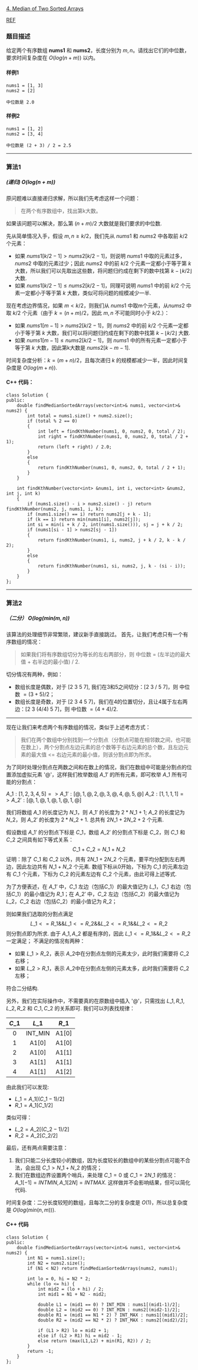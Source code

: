 [4. Median of Two Sorted Arrays](https://www.acwing.com/solution/content/50/)

[REF](https://www.acwing.com/solution/content/50/)

### 题目描述

给定两个有序数组 __nums1__ 和 __nums2__，长度分别为 $m, n$。请找出它们的中位数，要求时间复杂度在 $O(log(n + m))$ 以内。


#### 样例1
```
nums1 = [1, 3]
nums2 = [2]

中位数是 2.0
```

#### 样例2
```
nums1 = [1, 2]
nums2 = [3, 4]

中位数是 (2 + 3) / 2 = 2.5
```



----------

### 算法1
##### (递归) $O(log(n + m))$

原问题难以直接递归求解，所以我们先考虑这样一个问题：

> 在两个有序数组中，找出第k大数。

如果该问题可以解决，那么第 $(n + m) / 2$ 大数就是我们要求的中位数.

先从简单情况入手，假设 $m, n \geq k/2$，我们先从 $nums1$ 和 $nums2$ 中各取前 $k/2$ 个元素：

* 如果 $nums1[k/2-1] > nums2[k/2-1]$，则说明 $nums1$ 中取的元素过多，$nums2$ 中取的元素过少；因此 $nums2$ 中的前 $k/2$ 个元素一定都小于等于第 $k$ 大数，所以我们可以先取出这些数，将问题归约成在剩下的数中找第 $k - \lfloor k/2 \rfloor$ 大数.
* 如果 $nums1[k/2-1] \leq nums2[k/2-1]$，同理可说明 $nums1$ 中的前 $k/2$ 个元素一定都小于等于第 $k$ 大数，类似可将问题的规模减少一半.

现在考虑边界情况，如果 $m < k/2$，则我们从 $nums1$ 中取m个元素，从$nums2$ 中取 $k/2$ 个元素（由于 $k = (n + m) / 2$，因此 $m,n$ 不可能同时小于 $k/2$.）：

* 如果 $nums1[m-1] > nums2[k/2-1]$，则 $nums2$ 中的前 $k/2$ 个元素一定都小于等于第 $k$ 大数，我们可以将问题归约成在剩下的数中找第 $k - \lfloor k/2 \rfloor$ 大数.
* 如果 $nums1[m-1] \leq nums2[k/2-1]$，则 $nums1$ 中的所有元素一定都小于等于第 $k$ 大数，因此第k大数是 $nums2[k - m - 1]$.

时间复杂度分析：$k = (m + n) / 2$，且每次递归 $k$ 的规模都减少一半，因此时间复杂度是 $O(log(m + n))$.

#### C++ 代码：
```
class Solution {
public:
    double findMedianSortedArrays(vector<int>& nums1, vector<int>& nums2) {
        int total = nums1.size() + nums2.size();
        if (total % 2 == 0)
        {
            int left = findKthNumber(nums1, 0, nums2, 0, total / 2);
            int right = findKthNumber(nums1, 0, nums2, 0, total / 2 + 1);
            return (left + right) / 2.0;
        }
        else
        {
            return findKthNumber(nums1, 0, nums2, 0, total / 2 + 1);
        }
    }
    
    int findKthNumber(vector<int> &nums1, int i, vector<int> &nums2, int j, int k)
    {
        if (nums1.size() - i > nums2.size() - j) return findKthNumber(nums2, j, nums1, i, k);
        if (nums1.size() == i) return nums2[j + k - 1];
        if (k == 1) return min(nums1[i], nums2[j]);
        int si = min(i + k / 2, int(nums1.size())), sj = j + k / 2;
        if (nums1[si - 1] > nums2[sj - 1])
        {
            return findKthNumber(nums1, i, nums2, j + k / 2, k - k / 2);
        }
        else
        {
            return findKthNumber(nums1, si, nums2, j, k - (si - i));
        }
    }
};
```


----------

### 算法2
##### （二分）  $O(log(min(m, n))$

该算法的处理细节非常繁琐，建议新手直接跳过。
首先，让我们考虑只有一个有序数组的情况：

> 如果我们将有序数组切分为等长的左右两部分，则 中位数 = (左半边的最大值 + 右半边的最小值) / 2.

切分情况有两种，例如：

* 数组长度是偶数，对于 [2 3 5 7], 我们在3和5之间切分：[2 3 / 5 7]，则 中位数 $=(3+5)/2$；
* 数组长度是奇数，对于 [2 3 4 5 7]，我们在4的位置切分，且让4属于左右两边：[2 3 (4/4) 5 7]，则 中位数 $=(4+4)/2$.


----------


现在让我们来考虑两个有序数组的情况，类似于上述考虑方式：

> 我们在两个数组中分别找到一个分割点（分割点可能在相邻数之间，也可能在数上），两个分割点左边元素的总个数等于右边元素的总个数，且左边元素的最大值 <= 右边元素的最小值，则该分割点即为所求。

为了同时处理分割点在两数之间和在数上的情况，我们在数组中可能是分割点的位置添加虚拟元素 '@'，这样我们枚举数组 $A\_{1}'$ 的所有元素，即可枚举 $A\_{1}$ 所有可能的分割点：

$A\_{1}: [1, 2, 3, 4, 5] => A\_{1}': [@, 1, @, 2, @, 3, @, 4, @, 5, @]$
$A\_{2}: [1, 1, 1, 1] => A\_{2}': [@, 1, @, 1, @, 1, @, 1, @]$


我们将数组 $A\_{1}$ 的长度记为 $N\_{1}$，则 $A\_{1}'$ 的长度为 $2 * N\_{1} + 1$; $A\_{2}$ 的长度记为 $N\_{2}$，则 $A\_{2}'$ 的长度为 $2 * N\_{2} + 1$. 总共有 $2N\_{1} + 2N\_{2} + 2$ 个元素. 

假设数组 $A\_{1}'$ 的分割点下标是 $C\_{1}$，数组 $A\_{2}'$ 的分割点下标是 $C\_{2}$，则 $C\_{1}$ 和 $C\_{2}$ 之间具有如下等式关系：
$$
C\_{1} + C\_{2} = N\_{1} + N\_{2}
$$
证明：除了 $C\_{1}$ 和 $C\_{2}$ 以外，共有 $2N\_{1} + 2N\_{2}$ 个元素，要平均分配到左右两边，因此左边共有 $N\_{1} + N\_{2}$ 个元素. 数组下标从0开始，下标为 $C\_{1}$ 的元素左边有 $C\_{1}$ 个元素，下标为 $C\_{2}$ 的元素左边有 $C\_{2}$ 个元素，由此可得上述等式.

为了方便表述，在 $A\_{1}'$ 中，$C\_{1}$ 左边（包括$C\_{1}$）的最大值记为 $L\_{1}$，$C\_{1}$ 右边（包括$C\_{1}$）的最小值记为 $R\_{1}$；在 $A\_{2}'$ 中，$C\_{2}$ 左边（包括$C\_{2}$）的最大值记为 $L\_{2}$，$C\_{2}$ 右边（包括$C\_{2}$）的最小值记为 $R\_{2}$；

则如果我们选取的分割点满足
$$
L\_{1} <= R\_{1} \&\& L\_{1} <= R\_{2} \&\& L\_{2} <= R\_{1} \&\& L\_{2} <= R\_{2}
$$
则分割点即为所求. 由于 $A\_{1}, A\_{2}$ 都是有序的，因此 $L\_{1} <= R\_{1} \&\& L\_{2} <= R\_{2}$ 一定满足；
不满足的情况有两种：

* 如果 $L\_{1} > R\_{2}$，表示 $A\_{2}$中在分割点左侧的元素太少，此时我们需要将 $C\_{2}$ 右移；
* 如果 $L\_{2} > R\_{1}$，表示 $A\_{2}$中在分割点左侧的元素太多，此时我们需要将 $C\_{2}$ 左移；

符合二分结构.

另外，我们在实际操作中，不需要真的在原数组中插入 '@'，只需找出 $L\_{1}, R\_{1}, L\_{2}, R\_{2}$ 和 $C\_{1}, C\_{2}$ 的关系即可.
我们可以列表找规律：

$C\_{1}$ | $L\_{1}$ | $R\_{1}$
:-: | :-: | :-: 
0 | INT\_MIN | A1[0]
1 | A1[0] | A1[0]
2 | A1[0] | A1[1]
3 | A1[1] | A1[1]
4 | A1[1] | A1[2]

由此我们可以发现:

* $L\_{1} = A\_{1}[(C\_{1}-1)/2]$
* $R\_{1} = A\_{1}[C\_{1}/2]$

类似可得：

* $L\_{2} = A\_{2}[(C\_{2}-1)/2]$
* $R\_{2} = A\_{2}[C\_{2}/2]$

最后，还有两点需要注意：

1. 我们只能二分长度较小的数组，因为长度较长的数组中的某些分割点可能不合法，会出现 $C\_{1} > N\_{1} + N\_{2}$ 的情况；
2. 我们在数组边界设置两个哨兵，来处理 $C\_{1} = 0$ 或 $C\_{1} = 2N\_{1}$ 的情况：$A\_{1}[-1]=INTMIN, A\_{1}[2N]=INTMAX$. 这样做并不会影响结果，但可以简化代码.

时间复杂度：二分长度较短的数组，且每次二分的复杂度是 $O(1)$，所以总复杂度是 $O(log(min(n, m)))$.

#### C++ 代码
```
class Solution {
public:
    double findMedianSortedArrays(vector<int>& nums1, vector<int>& nums2) {
        int N1 = nums1.size();
        int N2 = nums2.size();
        if (N1 < N2) return findMedianSortedArrays(nums2, nums1);

        int lo = 0, hi = N2 * 2;
        while (lo <= hi) {
            int mid2 = (lo + hi) / 2;
            int mid1 = N1 + N2 - mid2;

            double L1 = (mid1 == 0) ? INT_MIN : nums1[(mid1-1)/2];
            double L2 = (mid2 == 0) ? INT_MIN : nums2[(mid2-1)/2];
            double R1 = (mid1 == N1 * 2) ? INT_MAX : nums1[(mid1)/2];
            double R2 = (mid2 == N2 * 2) ? INT_MAX : nums2[(mid2)/2];

            if (L1 > R2) lo = mid2 + 1;
            else if (L2 > R1) hi = mid2 - 1;
            else return (max(L1,L2) + min(R1, R2)) / 2;
        }
        return -1;
    }
};
```
